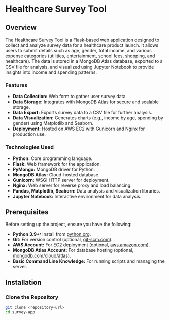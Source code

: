 # Healthcare Survey Tool

## Overview

The Healthcare Survey Tool is a Flask-based web application designed to collect and analyze survey data for a healthcare product launch. It allows users to submit details such as age, gender, total income, and various expense categories (utilities, entertainment, school fees, shopping, and healthcare). The data is stored in a MongoDB Atlas database, exported to a CSV file for analysis, and visualized using Jupyter Notebook to provide insights into income and spending patterns.

### Features

- **Data Collection:** Web form to gather user survey data.
- **Data Storage:** Integrates with MongoDB Atlas for secure and scalable storage.
- **Data Export:** Exports survey data to a CSV file for further analysis.
- **Data Visualization:** Generates charts (e.g., income by age, spending by gender) using Matplotlib and Seaborn.
- **Deployment:** Hosted on AWS EC2 with Gunicorn and Nginx for production use.

### Technologies Used

- **Python:** Core programming language.
- **Flask:** Web framework for the application.
- **PyMongo:** MongoDB driver for Python.
- **MongoDB Atlas:** Cloud-hosted database.
- **Gunicorn:** WSGI HTTP server for deployment.
- **Nginx:** Web server for reverse proxy and load balancing.
- **Pandas, Matplotlib, Seaborn:** Data analysis and visualization libraries.
- **Jupyter Notebook:** Interactive environment for data analysis.

## Prerequisites

Before setting up the project, ensure you have the following:

- **Python 3.9+:** Install from [python.org](https://www.python.org/downloads/).
- **Git:** For version control (optional, [git-scm.com](https://git-scm.com/)).
- **AWS Account:** For EC2 deployment (optional, [aws.amazon.com](https://aws.amazon.com/)).
- **MongoDB Atlas Account:** For database hosting (optional, [mongodb.com/cloud/atlas](https://www.mongodb.com/cloud/atlas)).
- **Basic Command Line Knowledge:** For running scripts and managing the server.

## Installation

### Clone the Repository

```bash
git clone <repository-url>
cd survey-app
```
